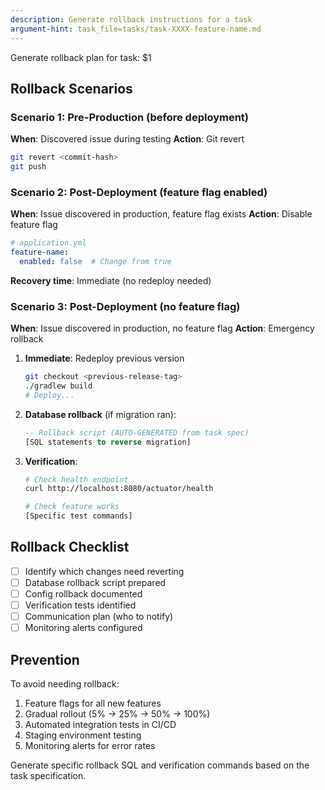```yaml
---
description: Generate rollback instructions for a task
argument-hint: task_file=tasks/task-XXXX-feature-name.md
---
```


Generate rollback plan for task: $1

## Rollback Scenarios

### Scenario 1: Pre-Production (before deployment)
**When**: Discovered issue during testing
**Action**: Git revert
```bash
git revert <commit-hash>
git push
```

### Scenario 2: Post-Deployment (feature flag enabled)
**When**: Issue discovered in production, feature flag exists
**Action**: Disable feature flag
```yaml
# application.yml
feature-name:
  enabled: false  # Change from true
```
**Recovery time**: Immediate (no redeploy needed)

### Scenario 3: Post-Deployment (no feature flag)
**When**: Issue discovered in production, no feature flag
**Action**: Emergency rollback

1. **Immediate**: Redeploy previous version
   ```bash
   git checkout <previous-release-tag>
   ./gradlew build
   # Deploy...
   ```

2. **Database rollback** (if migration ran):
   ```sql
   -- Rollback script (AUTO-GENERATED from task spec)
   [SQL statements to reverse migration]
   ```

3. **Verification**:
   ```bash
   # Check health endpoint
   curl http://localhost:8080/actuator/health

   # Check feature works
   [Specific test commands]
   ```

## Rollback Checklist

- [ ] Identify which changes need reverting
- [ ] Database rollback script prepared
- [ ] Config rollback documented
- [ ] Verification tests identified
- [ ] Communication plan (who to notify)
- [ ] Monitoring alerts configured

## Prevention

To avoid needing rollback:
1. Feature flags for all new features
2. Gradual rollout (5% → 25% → 50% → 100%)
3. Automated integration tests in CI/CD
4. Staging environment testing
5. Monitoring alerts for error rates

Generate specific rollback SQL and verification commands based on the task specification.
